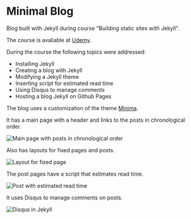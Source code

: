 
# Minimal Blog

Blog built with Jekyll during course "Building static sites with Jekyll".

The course is avaliable at [Udemy](https://www.udemy.com/criando-sites-estaticos-com-jekyll/).

During the course the following topics were addressed:

- Installing Jekyll
- Creating a blog with Jekyll
- Modifying a Jekyll theme
- Inserting script for estimated read time
- Using Disqus to manage comments
- Hosting a blog Jekyll on Github Pages

The blog uses a customization of the theme [Minima](https://jekyll.github.io/minima/).

It has a main page with a header and links to the posts in chronological order.

![Main page with posts in chronological order](https://lh6.googleusercontent.com/3eWB3kDLH0mt52lwDqCEaKGpk9pKc6v40yZdqVI0j6jQuZcrrNn7nRhOOKB5PYrCaWC9vWj_Td9Hvrw=w1366-h632)

Also has layouts for fixed pages and posts.

![Layout for fixed page](https://lh3.googleusercontent.com/A2iEimyyITxWEZAh598PwOc0USDRuSxx6U8bs23yeWwM3pNOXr1YZviV3Fia8kDivNDXNwObJKqknn0=w1366-h632)

The post pages have a script that estimates read time.

![Post with estimated read time](https://lh3.googleusercontent.com/2d0gaqw4Sg8RHojqKGh1eEuTOV4nG2bHyFPqYCgXzwpwVTrFU1f901KlgK7O9RXj-d5BMLEdQxTeZA0=w1366-h632)

It uses Disqus to manage comments on posts.

![Disqus in Jekyll](https://lh5.googleusercontent.com/xsyxzINxA4A31iP4vLsi5FktQOGQ3SCMzYps-OuxvKm2B7-3GaBhBHPB0V5R_BrVtjbOef3NSUheXI0=w1366-h632)